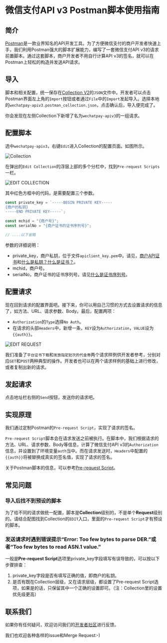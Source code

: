# 微信支付API v3 Postman脚本使用指南

## 简介
[Postman](https://www.getpostman.com/products)是一款业界知名的API开发工具。为了方便微信支付的商户开发者快速上手，我们利用Postman强大的脚本扩展能力，编写了一套微信支付API v3的请求前置脚本。通过这套脚本，商户开发者不用自行计算API v3的签名，就可以在Postman上轻松的构造并发送API请求。

## 导入

脚本和相关配置，统一保存在[Collection V2](https://go.pstmn.io/collection-v2)的`JSON`文件中。开发者可以点击Postman界面左上角的`Import`按钮或者通过`File`中的`Import`发起导入。选择本地的`wechatpay-apiv3.postman_collection.json`，点击确认后，导入便完成了。

你会发现在左侧Collection下新增了名为`wechatpay-apiv3`的一组请求。

## 配置脚本

选中`wechatpay-apiv3`，右键`Edit`进入Collection的配置页面。如图所示。

![Collection](https://user-images.githubusercontent.com/1812516/62339118-84e03800-b50d-11e9-92f3-aae11d7cc7ce.png)

在弹出的`Edit Collection`的浮层上部的多个分栏中，找到`Pre-request Scripts`一栏。

![EDIT COLLECTION](https://user-images.githubusercontent.com/1812516/62339418-88c08a00-b50e-11e9-9276-970068fb5af7.png)

其中红色方框中的代码，是需要配置三个参数。

```javascript
const private_key = `-----BEGIN PRIVATE KEY-----
{商户的私钥}
-----END PRIVATE KEY-----`;
      
const mchid = "{商户号}";
const serialNo = "{商户证书的证书序列号}";

// ....以下省略
```
参数的详细说明：

+ private_key，商户私钥，位于文件`apiclient_key.pem`中。请见，[商户API证书](https://wechatpay-api.gitbook.io/wechatpay-api-v3/ren-zheng/zheng-shu)和[什么是私钥？什么是证书？](https://wechatpay-api.gitbook.io/wechatpay-api-v3/chang-jian-wen-ti/zheng-shu-xiang-guan#shen-me-shi-si-yao-shen-me-shi-zheng-shu)。
+ mchid，商户号。
+ serialNo，商户证书的证书序列号。请见[什么是证书序列号](https://wechatpay-api.gitbook.io/wechatpay-api-v3/chang-jian-wen-ti/zheng-shu-xiang-guan#shen-me-shi-si-yao-shen-me-shi-zheng-shu)。

## 配置请求

现在回到请求的配置界面吧。接下来，你可以用自己习惯的方式去设置请求的信息了，如方法、URL、请求参数、Body。最后，配置两项：

+ `Authorization`的`Type`选择`No Auth`。
+ 在请求的头部`Headers`中，新增一条，`KEY`设为`Authorization`，`VALUE`设为`{{auth}}`。

![EDIT REQUEST](https://user-images.githubusercontent.com/1812516/62339751-b4903f80-b50f-11e9-8eb3-5538b26cdc8c.png)

我们准备了`平台证书下载`和`发放指定批次的代金券`两个请求样例供开发者参考，分别对应`GET`和`POST`两种典型的操作。开发者也可以在两个请求样例的基础上进行修改，或者复制出新的请求。

## 发起请求

点击地址栏右侧的`Send`按钮，发送你的请求吧。

## 实现原理

我们通过定制Postman的`Pre-request Script`，实现了请求的签名。

`Pre-request Script`脚本会在请求发送之前被执行。在脚本中，我们根据请求的方法、URL、请求参数、Body等信息，计算了微信支付API v3的`Authorization`信息，并设置到了环境变量`auth`当中。而在请求发送时，`Headers`中配置的`{{auth}}`将被替换成真实的签名值，实现了请求的签名。

关于Postman脚本的信息，可以参考[Pre-request Script](https://learning.getpostman.com/docs/postman/scripts/pre_request_scripts/)。

## 常见问题

### 导入后找不到预设的脚本

为了给不同的请求做统一配置，脚本是**Collection**级别的，不是单个**Request**级别的。请结合配图找到Collection的`EDIT`入口，里面的`Pre-request Script`才有预设的脚本。

### 发送请求时遇到错误提示“Error: Too few bytes to parse DER.”或者“Too few bytes to read ASN.1 value.”

一般是**Pre-request Script**选项里private_key字段填写有误导致的，可以按以下步骤排查：
1. private_key字段是否有填写正确的值，即商户的私钥。
2. 是否有既在Collection层级，又在请求层级，都设置了Pre-request Script选项，如果是的话，只保留其中一个正确的设置即可。（注：Collection里的设置优先级更高）

## 联系我们

如果你有任何疑问，欢迎访问我们的[开发者社区](https://developers.weixin.qq.com/community/pay)进行反馈。

我们也欢迎各种各样的issue和Merge Request:-)

